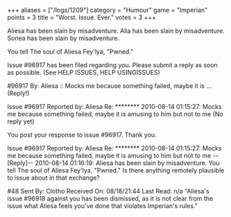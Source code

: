 +++
aliases = ["/logs/1209"]
category = "Humour"
game = "Imperian"
points = 3
title = "Worst. Issue. Ever."
votes = 3
+++

Aliesa has been slain by misadventure.
Alia has been slain by misadventure.
Sonea has been slain by misadventure.

You tell The soul of Aliesa Fey'lya, "Pwned."
 
Issue #96917 has been filed regarding you. Please submit a reply as soon as 
possible. (See HELP ISSUES, HELP USINGISSUES)

#96917 By: Aliesa     :: Mocks me because something failed, maybe it is ... 
(Reply!)

Issue #96917   Reported by: Aliesa    Re: ********
2010-08-14 01:15:27: 
Mocks me because something failed, maybe it is amusing to him but not to me
(No reply yet)

You post your response to issue #96917. Thank you.

Issue #96917   Reported by: Aliesa    Re: ********
2010-08-14 01:15:27: 
Mocks me because something failed, maybe it is amusing to him but not to me
--[Reply]--
2010-08-14 01:16:19: 
Aliesa has been slain by misadventure. You tell The soul of Aliesa Fey'lya, 
"Pwned." Is there anything remotely plausible to issue about in that 
exchange?

#48  Sent By: Clotho  Received On: 08/18/21:44  Last Read: n/a
"Aliesa's issue #96918 against you has been dismissed, as it is not clear from 
the issue what Aliesa feels you've done that violates Imperian's rules."
